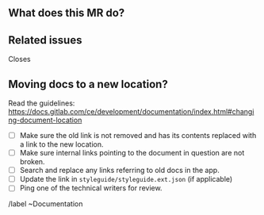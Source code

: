 <!-- See the general documentation guidelines https://rollup-umd.github.io/documentation -->

<!-- Use this description template for changing documentation location. For new docs or updates to existing docs, use the "Documentation" template -->

## What does this MR do?

<!-- Briefly describe what this MR is about -->

## Related issues

<!-- Mention the issue(s) this MR closes or is related to -->

Closes 

## Moving docs to a new location?

Read the guidelines:
https://docs.gitlab.com/ce/development/documentation/index.html#changing-document-location

- [ ] Make sure the old link is not removed and has its contents replaced with a link to the new location.
- [ ] Make sure internal links pointing to the document in question are not broken.
- [ ] Search and replace any links referring to old docs in the app.
- [ ] Update the link in `styleguide/styleguide.ext.json` (if applicable)
- [ ] Ping one of the technical writers for review.

/label ~Documentation
